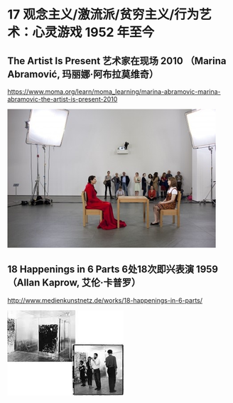 # 17 观念主义/激流派/贫穷主义/行为艺术：心灵游戏 1952 年至今

## The Artist Is Present 艺术家在现场 2010 （Marina Abramović, 玛丽娜·阿布拉莫维奇）

https://www.moma.org/learn/moma_learning/marina-abramovic-marina-abramovic-the-artist-is-present-2010

![img](./figures/17-01-the-artist-is-present.jpg)

## 18 Happenings in 6 Parts 6处18次即兴表演 1959 （Allan Kaprow, 艾伦·卡普罗）

http://www.medienkunstnetz.de/works/18-happenings-in-6-parts/

![img](./figures/17-02-18-happenings-6-parts.jpg)
